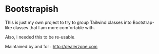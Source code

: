 # Bootstrapish

This is just my own project to try to group Tailwind classes into Bootstrap-like classes that I am more comfortable with.

Also, I needed this to be re-usable.

Maintained by and for : http://dealerzone.com